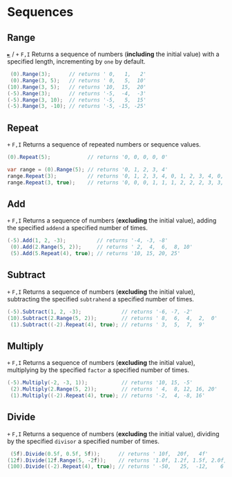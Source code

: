 # Sequences

## Range
[`►`](https://docs.microsoft.com/en-us/dotnet/api/system.linq.enumerable.range) / `+` `F,I`
Returns a sequence of numbers (**including** the initial value) with a specified length, incrementing by `one` by default.
```csharp
 (0).Range(3);      // returns ' 0,   1,   2'
 (0).Range(3, 5);   // returns ' 0,   5,  10'
(10).Range(3, 5);   // returns '10,  15,  20'
(-5).Range(3);      // returns '-5,  -4,  -3'
(-5).Range(3, 10);  // returns '-5,   5,  15'
(-5).Range(3, -10); // returns '-5, -15, -25'
```

## Repeat
`+` `F,I`
Returns a sequence of repeated numbers or sequence values.
```csharp
(0).Repeat(5);            // returns '0, 0, 0, 0, 0'

var range = (0).Range(5); // returns '0, 1, 2, 3, 4'
range.Repeat(3);          // returns '0, 1, 2, 3, 4, 0, 1, 2, 3, 4, 0, 1, 2, 3, 4'
range.Repeat(3, true);    // returns '0, 0, 0, 1, 1, 1, 2, 2, 2, 3, 3, 3, 4, 4, 4'
```

## Add
`+` `F,I`
Returns a sequence of numbers (**excluding** the initial value), adding the specified `addend` a specified number of times.

```csharp
(-5).Add(1, 2, -3);          // returns '-4, -3, -8'
 (0).Add(2.Range(5, 2));     // returns ' 2,  4,  6,  8, 10'
 (5).Add(5.Repeat(4), true); // returns '10, 15, 20, 25'
```

## Subtract
`+` `F,I`
Returns a sequence of numbers (**excluding** the initial value), subtracting the specified `subtrahend` a specified number of times.

```csharp
(-5).Subtract(1, 2, -3);             // returns '-6, -7, -2'
(10).Subtract(2.Range(5, 2));        // returns ' 8,  6,  4,  2,  0'
 (1).Subtract((-2).Repeat(4), true); // returns ' 3,  5,  7,  9'
```

## Multiply
`+` `F,I`
Returns a sequence of numbers (**excluding** the initial value), multiplying by the specified `factor` a specified number of times.

```csharp
(-5).Multiply(-2, -3, 1));           // returns '10, 15, -5'
 (2).Multiply(2.Range(5, 2));        // returns ' 4,  8, 12, 16, 20'
 (1).Multiply((-2).Repeat(4), true); // returns '-2,  4, -8, 16'
```

## Divide
`+` `F,I`
Returns a sequence of numbers (**excluding** the initial value), dividing by the specified `divisor` a specified number of times.

```csharp
 (5f).Divide(0.5f, 0.5f, 5f));      // returns ' 10f,  20f,   4f'
(12f).Divide(12f.Range(5, -2f));    // returns '1.0f, 1.2f, 1.5f, 2.0f, 3.0f'
(100).Divide((-2).Repeat(4), true); // returns ' -50,   25,  -12,    6'
```